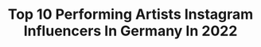 ---
title: Top 10 Performing Artists Instagram Influencers In Germany In 2022
description: >-
  Find top performing artists Instagram influencers in Germany in 2022. Most popular hashtags: #artist #germany #love #dancer.
platform: Instagram
hits: 10
text_top: Analyze the top-rated Instagram accounts on inBeat.
text_bottom: Our database holds 10 Instagram influencers like this in Germany for you to connect with.
profiles:
  - username: "benjrose"
    fullname: >-
      Benjamin Rose
    bio: >-
      performing artist / art farm records / bmg rights berlin / spread love with music 🎵 🖤🤘
    location: "Germany"
    followers: 5383
    engagement: 786
    commentsToLikes: 0.078566
    id: ck5cjvcp7vks60i11rgawcfbe
    verified: false
    hashtags: "#tmrw, #allaboutthepeople, #equality, #first"
  - username: "art2face"
    fullname: >-
      Twoface Patrick Williams
    bio: >-
      @art2face from 🇩🇪 #illusionarydanceforms 🔻ILLUSIONARY DANCE FORMS 🔻CHOREOGRAPHER & PERFORMER 🔻VEGAN
    location: "Germany"
    followers: 16824
    engagement: 461
    commentsToLikes: 0.044301
    id: ck0vz2jis6yr50i19okrsrjzm
    verified: false
    hashtags: "#eb, #effects, #isolation, #foryou"
  - username: "aneliajaneva_official"
    fullname: >-
      🦋AneliaJaneva🦋
    bio: >-
      International Photographer, Hair&MakeUp Artist + Performing Coach For bookings : info@aneliajaneva.de
    location: "Germany"
    followers: 15209
    engagement: 419
    commentsToLikes: 0.032597
    id: ck8sx7qysgfvt0j78ypuzygnm
    verified: false
    hashtags: "#new, #singer, #rebeccamir, #photographer"
  - username: "iamshapeshifting"
    fullname: >-
      Jasmin Rituper
    bio: >-
      Int. Movement Artist/Dancer/Body&Nude-Art Model ⭐️ Backup Acc. @iamshapeshifting_2 Dance•Aerial•MovementDesign•Bodyart•Burlesque • 300YTT Booking 👉🏽PM
    location: "Germany"
    followers: 23026
    engagement: 411
    commentsToLikes: 0.063934
    id: ck5cbx7ysgbwr0i11x6n8zcj7
    verified: false
    hashtags: "#shine, #performer, #lines, #fotoshoot"
  - username: "johannes_raab_cellist"
    fullname: >-
      Johannes Raab - official
    bio: >-
      International performing Cellist based in Germany, member of @nichiteanutrio and soloist www.johannes-raab.com // watch the latest Bach suite⤵️
    location: "Germany"
    followers: 29713
    engagement: 250
    commentsToLikes: 0.030348
    id: ck0vxil8dz2q60i19nrvpynqy
    verified: false
    hashtags: "#portrait, #musicianlife, #happy, #musician"
  - username: "jamalcallender"
    fullname: >-
      J A M A L  C A L L E N D E R
    bio: >-
      BCN 📍BERN BajanAmerican guest @konzerttheaterbern @princessgraceus @barbadosdanceproject @juilliardschool AtlantaBallet/HSDC/BalletHispánico/NTM
    location: "Germany"
    followers: 7379
    engagement: 712
    commentsToLikes: 0.032735
    id: ck5q3cwu4k9b50i11c0vwx7uh
    verified: false
    hashtags: "#gayinterracial, #blackandwhitephotography, #nationaltheatermannheim, #tanzer"
  - username: "katabanhegyi"
    fullname: >-
      Kata Banhegyi
    bio: >-
      🌟Cirque Du Soleil at Sea 🌟Cirque du Soleil Quidam 🎈 🤸🏼Cirque du Soleil 🏋🏼‍♀️NASM-PES SHOWS x EVENTS x PERSONAL TRAINER 🇭🇺@jumpplusworld
    location: "Germany"
    followers: 12170
    engagement: 304
    commentsToLikes: 0.051023
    id: ck5q5m8sttixp0i111muc55fd
    verified: false
    hashtags: "#strength, #coreworkout, #getfit, #girls"
  - username: "nienkelatten"
    fullname: >-
      Nienke Latten
    bio: >-
      SINGER - ACTRESS PRINCESS JASMIN in Disney’s @aladdinmusical Hamburg STUTTGART📌
    location: "Germany"
    followers: 5892
    engagement: 1038
    commentsToLikes: 0.033792
    id: ck5pvs8p9jdyw0i11opsqcu8w
    verified: false
    hashtags: "#musical, #concert, #musicaldeluxe, #nature"
  - username: "larsfiero"
    fullname: >-
      Lars Fiero
    bio: >-
      🚨 MY NEW SINGLE ‘UNSTOPPABLE’ 🚨
    location: "Germany"
    followers: 16069
    engagement: 1238
    commentsToLikes: 0.166516
    id: ckaowex128mww0i78wg1gitvq
    verified: false
    hashtags: "#blueeyes, #guitarcover, #rockmusic, #songwriter"
  - username: "michaelloehr"
    fullname: >-
      Michael Loehr
    bio: >-
      Performing. Creating. Teaching. Based in Berlin. __________ BLESS THE MAD! __________ FAGGOTS OVER FASCISTS! __________ WE ARE ALL MIGRANTS!
    location: "Germany"
    followers: 9929
    engagement: 503
    commentsToLikes: 0.018293
    id: ck55lmdz61wuc0i11gx5iibbe
    verified: false
    hashtags: "#selfisolation, #ansome, #bodyperformance, #feltcutemightdeletelater"
---